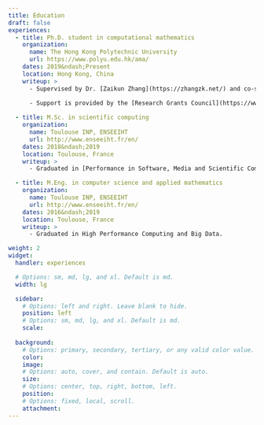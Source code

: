 ```yaml
---
title: Education
draft: false
experiences:
  - title: Ph.D. student in computational mathematics
    organization:
      name: The Hong Kong Polytechnic University
      url: https://www.polyu.edu.hk/ama/
    dates: 2019&ndash;Present
    location: Hong Kong, China
    writeup: >
      - Supervised by Dr. [Zaikun Zhang](https://zhangzk.net/) and co-supervised by Prof. [Xiaojun Chen](https://www.polyu.edu.hk/ama/staff/xjchen/ChenXJ.htm).
    
      - Support is provided by the [Research Grants Council](https://www.ugc.edu.hk/eng/rgc/) (RGC) of Hong Kong, under the [Hong Kong Ph.D. Fellowship Scheme](https://cerg1.ugc.edu.hk/hkpfs/) (HKPFS, ref. PF18-24698).

  - title: M.Sc. in scientific computing
    organization:
      name: Toulouse INP, ENSEEIHT
      url: http://www.enseeiht.fr/en/
    dates: 2018&ndash;2019
    location: Toulouse, France
    writeup: >
      - Graduated in [Performance in Software, Media and Scientific Computing](http://ubee.enseeiht.fr/dokuwiki/doku.php?id=public:res-ens:psmsc).

  - title: M.Eng. in computer science and applied mathematics
    organization:
      name: Toulouse INP, ENSEEIHT
      url: http://www.enseeiht.fr/en/
    dates: 2016&ndash;2019
    location: Toulouse, France
    writeup: >
      - Graduated in High Performance Computing and Big Data.

weight: 2
widget:
  handler: experiences

  # Options: sm, md, lg, and xl. Default is md.
  width: lg

  sidebar:
    # Options: left and right. Leave blank to hide.
    position: left
    # Options: sm, md, lg, and xl. Default is md.
    scale:
  
  background:
    # Options: primary, secondary, tertiary, or any valid color value. Default is primary.
    color:
    image:
    # Options: auto, cover, and contain. Default is auto.
    size:
    # Options: center, top, right, bottom, left.
    position:
    # Options: fixed, local, scroll.
    attachment: 
---
```

